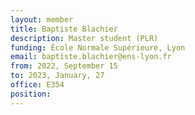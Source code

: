 ```yaml
---
layout: member
title: Baptiste Blachier
description: Master student (PLR)
funding: École Normale Supérieure, Lyon
email: baptiste.blachier@ens-lyon.fr
from: 2022, September 15
to: 2023, January, 27
office: E354
position:
---
```


